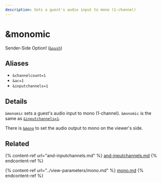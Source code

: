 ```yaml
---
description: Sets a guest's audio input to mono (1-channel)
---
```


# \&monomic

Sender-Side Option! ([`&push`](../../source-settings/push.md))

## Aliases

* `&channelcount=1`
* `&ac=1`
* `&inputchannels=1`

## Details

`&monomic` sets a guest's audio input to mono (1-channel). `&monomic` is the same as [`&inputchannels=1`](and-inputchannels.md).

There is [`&mono`](../view-parameters/mono.md) to set the audio output to mono on the viewer's side.

## Related

{% content-ref url="and-inputchannels.md" %}
[and-inputchannels.md](and-inputchannels.md)
{% endcontent-ref %}

{% content-ref url="../view-parameters/mono.md" %}
[mono.md](../view-parameters/mono.md)
{% endcontent-ref %}
